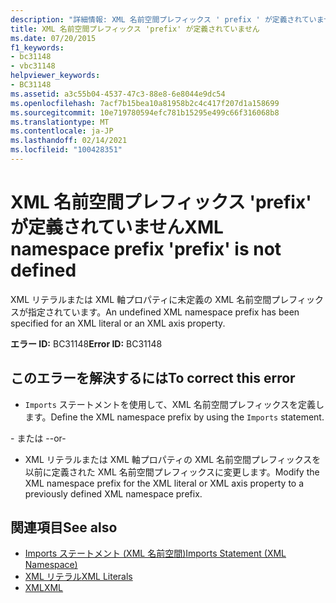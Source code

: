 ```yaml
---
description: "詳細情報: XML 名前空間プレフィックス ' prefix ' が定義されていません"
title: XML 名前空間プレフィックス 'prefix' が定義されていません
ms.date: 07/20/2015
f1_keywords:
- bc31148
- vbc31148
helpviewer_keywords:
- BC31148
ms.assetid: a3c55b04-4537-47c3-88e8-6e8044e9dc54
ms.openlocfilehash: 7acf7b15bea10a81958b2c4c417f207d1a158699
ms.sourcegitcommit: 10e719780594efc781b15295e499c66f316068b8
ms.translationtype: MT
ms.contentlocale: ja-JP
ms.lasthandoff: 02/14/2021
ms.locfileid: "100428351"
---
```

# <a name="xml-namespace-prefix-prefix-is-not-defined"></a><span data-ttu-id="2cfdb-103">XML 名前空間プレフィックス 'prefix' が定義されていません</span><span class="sxs-lookup"><span data-stu-id="2cfdb-103">XML namespace prefix 'prefix' is not defined</span></span>

<span data-ttu-id="2cfdb-104">XML リテラルまたは XML 軸プロパティに未定義の XML 名前空間プレフィックスが指定されています。</span><span class="sxs-lookup"><span data-stu-id="2cfdb-104">An undefined XML namespace prefix has been specified for an XML literal or an XML axis property.</span></span>  
  
 <span data-ttu-id="2cfdb-105">**エラー ID:** BC31148</span><span class="sxs-lookup"><span data-stu-id="2cfdb-105">**Error ID:** BC31148</span></span>  
  
## <a name="to-correct-this-error"></a><span data-ttu-id="2cfdb-106">このエラーを解決するには</span><span class="sxs-lookup"><span data-stu-id="2cfdb-106">To correct this error</span></span>  
  
- <span data-ttu-id="2cfdb-107">`Imports` ステートメントを使用して、XML 名前空間プレフィックスを定義します。</span><span class="sxs-lookup"><span data-stu-id="2cfdb-107">Define the XML namespace prefix by using the `Imports` statement.</span></span>  
  
 <span data-ttu-id="2cfdb-108">- または -</span><span class="sxs-lookup"><span data-stu-id="2cfdb-108">-or-</span></span>  
  
- <span data-ttu-id="2cfdb-109">XML リテラルまたは XML 軸プロパティの XML 名前空間プレフィックスを以前に定義された XML 名前空間プレフィックスに変更します。</span><span class="sxs-lookup"><span data-stu-id="2cfdb-109">Modify the XML namespace prefix for the XML literal or XML axis property to a previously defined XML namespace prefix.</span></span>  
  
## <a name="see-also"></a><span data-ttu-id="2cfdb-110">関連項目</span><span class="sxs-lookup"><span data-stu-id="2cfdb-110">See also</span></span>

- [<span data-ttu-id="2cfdb-111">Imports ステートメント (XML 名前空間)</span><span class="sxs-lookup"><span data-stu-id="2cfdb-111">Imports Statement (XML Namespace)</span></span>](../language-reference/statements/imports-statement-xml-namespace.md)
- [<span data-ttu-id="2cfdb-112">XML リテラル</span><span class="sxs-lookup"><span data-stu-id="2cfdb-112">XML Literals</span></span>](../language-reference/xml-literals/index.md)
- [<span data-ttu-id="2cfdb-113">XML</span><span class="sxs-lookup"><span data-stu-id="2cfdb-113">XML</span></span>](../programming-guide/language-features/xml/index.md)
